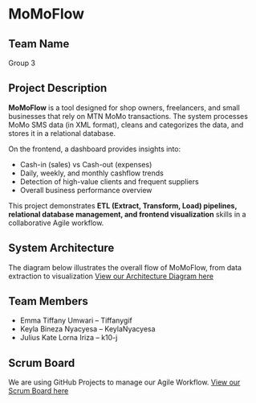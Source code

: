 # MoMoFlow

## Team Name
Group 3

## Project Description
**MoMoFlow** is a tool designed for shop owners, freelancers, and small businesses that rely on MTN MoMo transactions. The system processes MoMo SMS data (in XML format), cleans and categorizes the data, and stores it in a relational database.  

On the frontend, a dashboard provides insights into:
- Cash-in (sales) vs Cash-out (expenses)  
- Daily, weekly, and monthly cashflow trends  
- Detection of high-value clients and frequent suppliers  
- Overall business performance overview  

This project demonstrates **ETL (Extract, Transform, Load) pipelines, relational database management, and frontend visualization** skills in a collaborative Agile workflow.

## System Architecture

The diagram below illustrates the overall flow of MoMoFlow, from data extraction to visualization
[View our Architecture Diagram here](https://app.diagrams.net/#G1eqeeRP8Qi9qhRQbUf0_CcVbUrzm4lOa5#%7B%22pageId%22%3A%22KhwDIHSNujK45m27qN_c%22%7D)


## Team Members
- Emma Tiffany Umwari – Tiffanygif 
- Keyla Bineza Nyacyesa – KeylaNyacyesa  
- Julius Kate Lorna Iriza – k10-j  

## Scrum Board 
We are using GitHub Projects to manage our Agile Workflow.
[View our Scrum Board here](https://github.com/users/Tiffany-gif/projects/1)

